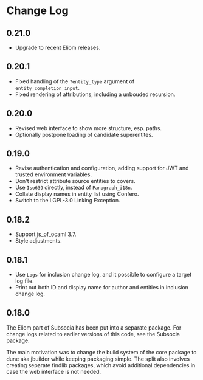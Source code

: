 # Change Log

## 0.21.0

  - Upgrade to recent Eliom releases.

## 0.20.1

  - Fixed handling of the `?entity_type` argument of
    `entity_completion_input`.
  - Fixed rendering of attributions, including a unbouded recursion.

## 0.20.0

  - Revised web interface to show more structure, esp. paths.
  - Optionally postpone loading of candidate superentites.

## 0.19.0

  - Revise authentication and configuration, adding support for JWT and
    trusted environment variables.
  - Don't restrict attribute source entities to covers.
  - Use `Iso639` directly, instead of `Panograph_i18n`.
  - Collate display names in entity list using Confero.
  - Switch to the LGPL-3.0 Linking Exception.

## 0.18.2

  - Support js\_of\_ocaml 3.7.
  - Style adjustments.

## 0.18.1

- Use `Logs` for inclusion change log, and it possible to configure a target
  log file.
- Print out both ID and display name for author and entities in inclusion
  change log.

## 0.18.0

The Eliom part of Subsocia has been put into a separate package.  For change
logs related to earlier versions of this code, see the Subsocia package.

The main motivation was to change the build system of the core package to
dune aka jbuilder while keeping packaging simple.  The split also involves
creating separate findlib packages, which avoid additional dependencies in
case the web interface is not needed.
